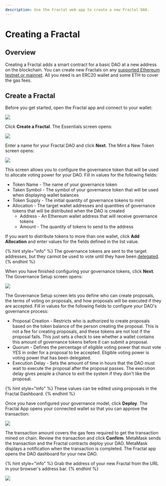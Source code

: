 ```yaml
---
description: Use the Fractal web app to create a new Fractal DAO.
---
```


# Creating a Fractal

## Overview

Creating a Fractal adds a smart contract for a basic DAO at a new address on the blockchain. You can create new Fractals on any [supported Ethereum testnet or mainnet](the-core-framework/reference/deployed-contracts.md). All you need is an ERC20 wallet and some ETH to cover the gas fees.

## Create a Fractal

Before you get started, open the Fractal app and connect to your wallet:

![](../../.gitbook/assets/fractal-app-landing-page.jpg)

Click **Create a Fractal**. The Essentials screen opens:

![](../../.gitbook/assets/create-fractal-configure-new-fractal.jpg)

Enter a name for your Fractal DAO and click **Next**. The Mint a New Token screen opens:

![](../../.gitbook/assets/create-fractal-mint-token.jpg)

This screen allows you to configure the governance token that will be used to allocate voting power for your DAO. Fill in values for the following fields:

* Token Name - The name of your governance token
* Taken Symbol - The symbol of your governance token that will be used when displaying wallet balances
* Token Supply - The initial quantity of governance tokens to mint
* Allocation - The target wallet addresses and quantities of governance tokens that will be distributed when the DAO is created
  * Address - An Ethereum wallet address that will receive governance tokens
  * Amount - The quantity of tokens to send to the address

If you want to distribute tokens to more than one wallet, click **Add Allocation** and enter values for the fields defined in the list value.

{% hint style="info" %}
The governance tokens are sent to the target addresses, but they cannot be used to vote until they have been [delegated](interacting-with-a-dao/delegate-your-voting-power.md).
{% endhint %}

When you have finished configuring your governance tokens, click **Next**. The Governance Setup screen opens:

![](../../.gitbook/assets/create-fractal-governance-setup.jpg)

The Governance Setup screen lets you define who can create proposals, the terms of voting on proposals, and how proposals will be executed if they are accepted. Fill in values for the following fields to configure your DAO's governance process:

* Proposal Creation - Restricts who is authorized to create proposals based on the token balance of the person creating the proposal. This is not a fee for creating proposals, and these tokens are not lost if the proposal fails. This just sets a check to see whether a wallet contains this amount of governance tokens before it can submit a proposal.
* Quorum - Defines the percentage of eligible voting power that must vote YES in order for a proposal to be accepted. Eligible voting power is voting power that has been delegated.
* Execution Delay - Sets the amount of time in hours that the DAO must wait to execute the proposal after the proposal passes. The execution delay gives people a chance to exit the system if they don't like the proposal.

{% hint style="info" %}
These values can be edited using proposals in the Fractal Dashboard.
{% endhint %}

Once you have configured your governance model, click **Deploy**. The Fractal App opens your connected wallet so that you can approve the transaction:

![](../../.gitbook/assets/metamask-confirm-trans.jpg)

The transaction amount covers the gas fees required to get the transaction mined on chain. Review the transaction and click **Confirm**. MetaMask sends the transaction and the Fractal contracts deploy your DAO. MetaMask displays a notification when the transaction is completed. The Fractal app opens the DAO dashboard for your new DAO.

{% hint style="info" %}
Grab the address of your new Fractal from the URL in your browser's address bar.
{% endhint %}

![](../../.gitbook/assets/create-fractal-complete.jpg)
